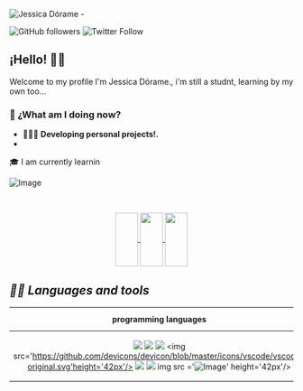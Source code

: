 ![Jessica Dórame -](![Image](https://github.com/user-attachments/assets/0c88abbb-c091-48f0-9f5a-4c7561af3fd3))

![GitHub followers](https://img.shields.io/github/followers/Jessica-Dorame?label=Follow%20me%20on%20GitHub&style=for-the-badge)
![Twitter Follow](https://img.shields.io/twitter/follow/Jessica_Dorame_?label=Follow%20me%20on%20Twitter&style=for-the-badge)

## ¡Hello! 👋🏻

Welcome to my profile I'm Jessica Dórame., i'm still a studnt, learning by my own too...

### 🚀 ¿What am I doing now?

- 👨🏻‍💻 **Developing personal projects!.**
- 
<div>
	<p>🎓︎ I am currently learnin</p>
	
![Image](https://github.com/user-attachments/assets/1ee4b7c3-77ba-40a7-8c7e-85c38611dafc)

</div>
<br>
<p align="center">
	<a href="https://www.instagram.com/jessicadorame.dev/" target="_blank">
	<img align="center" sec=![Image](https://github.com/user-attachments/assets/04e6b9ce-db8f-49cd-9fec-a4317355d25e)" width="40" height="95">
	</a>
	<a href="https://x.com/Jessica_Dorame_" target="_blank">
	<img align="center" src="![Image](https://github.com/user-attachments/assets/2ddacaed-5dba-4edd-8522-efeb0999f833)" width="40" height="95">
	</a>
	<a href="https://www.linkedin.com/in/jessicadorame/" target="_blank">
	<img align="center" src="![Image](https://github.com/user-attachments/assets/d683a671-cebe-424a-b8af-55b71aea894f)" width="40" height="95">
	</a>
</p>

<h2 align='left'><i>👨‍💻 Languages and tools</i></h2>

| **programming languages** | **Frameworks** | **Data bases** | **Operative systems** |
|:---: | :---: | :---: | :---:|
| <p align="center"><img src='![Image](https://github.com/user-attachments/assets/6f412822-70d6-428b-9981-b9e4dcf07f6f)' height='42px'/> <img src='![Image](https://github.com/user-attachments/assets/9c19119d-222c-4356-bed0-22ef198e760c)' height='42px'/> <img src='![Image](https://github.com/user-attachments/assets/480fb073-670d-41df-a68f-4fa5d40ccb32)' height='42px'/> <img src='https://github.com/devicons/devicon/blob/master/icons/vscode/vscode-original.svg'height='42px'/> <img src='https://raw.githubusercontent.com/sammwyy/sammwyy/master/skills/mysql.png' height='42px'/> <img src='![Image](https://github.com/user-attachments/assets/caa806c1-a3a6-4bbf-9628-7af3e0efaeaa)' height='42px'/> img src ='![Image](https://github.com/user-attachments/assets/38c337ed-cc7e-4914-9700-e14bc8ac0e59)' height='42px'/> </p>|
